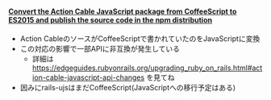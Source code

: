 #### [Convert the Action Cable JavaScript package from CoffeeScript to ES2015 and publish the source code in the npm distribution](https://github.com/rails/rails/pull/34370)

* Action CableのソースがCoffeeScriptで書かれていたのをJavaScriptに変換
* この対応の影響で一部APIに非互換が発生している
  * 詳細は https://edgeguides.rubyonrails.org/upgrading_ruby_on_rails.html#action-cable-javascript-api-changes を見てね
* 因みにrails-ujsはまだCoffeeScript(JavaScriptへの移行予定はある)
